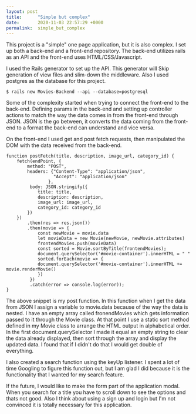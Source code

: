 ```yaml
---
layout: post
title:      "Simple but complex"
date:       2020-11-03 22:57:29 +0000
permalink:  simple_but_complex
---
```


This project is a "simple" one page application, but it is also complex.  I set up both a back-end and a front-end repository. The back-end utilizes rails as an API and the front-end uses HTML/CSS/Javascript.

I used the Rails generator to set up the API. This generator will Skip generation of view files and slim-down the middleware. Also I used postgres as  the database for this project.
```
$ rails new Movies-Backend --api --database=postgresql
```
Some of the complexity started when trying to connect the front-end to the back-end. Defining params in the back-end and setting up controller actions to match the way the data comes in from the front-end through JSON. JSON is the go between, it converts the data coming from the front-end to a format the back-end can understand and vice versa.

On the front-end I used get and post fetch requests, then manipulated the DOM with the data received from the back-end.

```
function postFetch(title, description, image_url, category_id) {
    fetch(endPoint, {
        method: "POST",
        headers: {"Content-Type": "application/json",
                  "Accept": "application/json"
                },
         body: JSON.stringify({
            title: title,
            description: description,
            image_url: image_url,
            category_id: category_id
        })
    })
        .then(res => res.json())
        .then(movie => {
            const newMovie = movie.data
            let movieData = new Movie(newMovie, newMovie.attributes)
            frontendMovies.push(movieData)
            const sorted = Movie.sortByTitle(frontendMovies);
            document.querySelector('#movie-container').innerHTML = " "
            sorted.forEach(movie => {
            document.querySelector('#movie-container').innerHTML += movie.renderMovie()   
            })  
         })
         .catch(error => console.log(error));
}
```

The above snippet is my post function. In this function when I get the data from JSON I assign a variable to movie.data because of the way the data is nested. I have an empty array called fronendMovies which gets information passed to it through the Movie class. At that point I use a static sort method defined in my Movie class to arrange the HTML output in alphabetical order. In the first document.querySelector I made it equal an empty string to clear the data already displayed, then sort through the array and display the updated data. I found that if I didn't do that I would get double of everything.

I also created  a search function using the keyUp listener. I spent a lot of time Googling to figure this function out, but I am glad I did because it is the functionality that I wanted for my search feature.

If the future, I would like to make the form part of the application  modal. When you search for a title you have to scroll down to see the options and thats not good. Also I think about using a sign up and login but I'm  not convinced it is totally necessary for this application.
